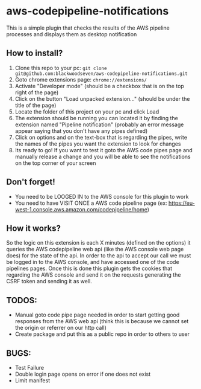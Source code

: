 # aws-codepipeline-notifications

This is a simple plugin that checks the results of the AWS pipeline processes and displays them as desktop notification


How to install?
---------------

 1. Clone this repo to your pc: ```git clone git@github.com:blackwoodseven/aws-codepipeline-notifications.git```
 2. Goto chrome extensions page: ```chrome://extensions/```
 3. Activate "Developer mode" (should be a checkbox that is on the top right of the page)
 4. Click on the button "Load unpacked extension..." (should be under the title of the page)
 5. Locate the folder of this project on your pc and click Load
 6. The extension should be running you can located it by finding the extension named "Pipeline notification" (probably an error message appear saying that you don't have any pipes defined)
 7. Click on options and on the text-box that is regarding the pipes, write the names of the pipes you want the extension to look for changes
 8. Its ready to go! If you want to test it goto the AWS code pipes page and manually release a change and you will be able to see the notifications on the top corner of your screen


Don't forget!
-------------

 * You need to be LOOGED IN to the AWS console for this plugin to work
 * You need to have VISIT ONCE a AWS code pipeline page (ex: https://eu-west-1.console.aws.amazon.com/codepipeline/home)


How it works?
-------------

So the logic on this extension is each X minutes (defined on the options) it queries the AWS codepipeline web api (like the AWS console web page does) for the state of the api. In order to the api to accept our call we must be logged in to the AWS console, and have accessed one of the code pipelines pages. Once this is done this plugin gets the cookies that regarding the AWS console and send it on the requests generating the CSRF token and sending it as well.


TODOS:
------

 * Manual goto code pipe page needed in order to start getting good responses from the AWS web api (think this is because we cannot set the origin or referrer on our http call)
 * Create package and put this as a public repo in order to others to user


BUGS:
-----
 * Test Failure
 * Double login page opens on error if one does not exist
 * Limit manifest
